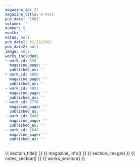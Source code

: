 ```yaml
---
magazine_id: 27
magazine_title: A Poet
pub_date: '1983'
volume: ''
number: 5
month: ''
notes: null
pub_date1: 31/12/1983
pub_date2: null
image: null
works_included:
- work_id: 358
  magazine_page: ''
  published_as: ''
- work_id: 3860
  magazine_page: ''
  published_as: ''
- work_id: 4801
  magazine_page: ''
  published_as: ''
- work_id: 2776
  magazine_page: ''
  published_as: ''
- work_id: 3460
  magazine_page: ''
  published_as: ''
- work_id: 2848
  magazine_page: ''
  published_as: ''
---
```


{{ section_title() }}
{{ magazine_info() }}
{{ section_image() }}
{{ notes_section() }}
{{ works_section() }}
